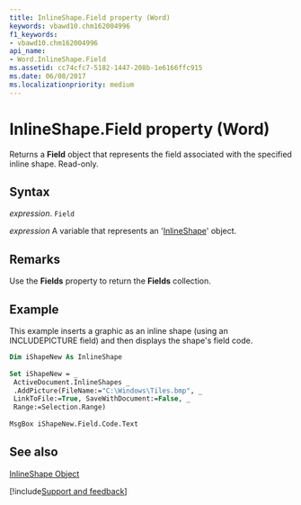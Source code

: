 ```yaml
---
title: InlineShape.Field property (Word)
keywords: vbawd10.chm162004996
f1_keywords:
- vbawd10.chm162004996
api_name:
- Word.InlineShape.Field
ms.assetid: cc74cfc7-5182-1447-208b-1e6166ffc915
ms.date: 06/08/2017
ms.localizationpriority: medium
---
```



# InlineShape.Field property (Word)

Returns a **Field** object that represents the field associated with the specified inline shape. Read-only.


## Syntax

_expression_. `Field`

_expression_ A variable that represents an '[InlineShape](Word.InlineShape.md)' object.


## Remarks

Use the **Fields** property to return the **Fields** collection.


## Example

This example inserts a graphic as an inline shape (using an INCLUDEPICTURE field) and then displays the shape's field code.


```vb
Dim iShapeNew As InlineShape 
 
Set iShapeNew = _ 
 ActiveDocument.InlineShapes _ 
 .AddPicture(FileName:="C:\Windows\Tiles.bmp", _ 
 LinkToFile:=True, SaveWithDocument:=False, _ 
 Range:=Selection.Range) 
 
MsgBox iShapeNew.Field.Code.Text
```


## See also


[InlineShape Object](Word.InlineShape.md)

[!include[Support and feedback](~/includes/feedback-boilerplate.md)]